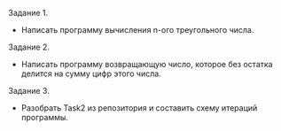 Задание 1.

- Написать программу вычисления n-ого треугольного числа.

Задание 2.

- Написать программу возвращающую число, которое без остатка делится на сумму цифр этого числа.

Задание 3.

- Разобрать Task2 из репозитория и составить схему итераций программы.